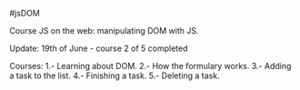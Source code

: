 #jsDOM

Course JS on the web: manipulating DOM with JS.

Update: 19th of June - course 2 of 5 completed

Courses:
1.- Learning about DOM.
2.- How the formulary works.
3.- Adding a task to the list.
4.- Finishing a task.
5.- Deleting a task.